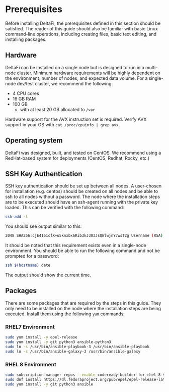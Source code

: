 # Prerequisites

Before installing DeltaFi, the prerequisites defined in this section should be satisfied. The reader of this guide should also be familiar with basic Linux command-line operations, including creating files, basic text editing, and installing packages.

## Hardware

DeltaFi can be installed on a single node but is designed to run in a multi-node cluster. Minimum hardware requirements will be highly dependent on the environment, number of nodes, and expected data volume. For a single-node dev/test cluster, we recommend the following:

* 4 CPU cores
* 16 GB RAM
* 100 GB
  * with at least 20 GB allocated to `/var`

Hardware support for the AVX instruction set is required.  Verify AVX support in your OS with ```cat /proc/cpuinfo | grep avx```.

## Operating system

DeltaFi was designed, built, and tested on CentOS. We recommend using a RedHat-based system for deployments (CentOS, Redhat, Rocky, etc.)

## SSH Key Authentication

SSH key authentication should be set up between all nodes. A user-chosen for installation (e.g. centos) should be created on all nodes and be able to ssh to all nodes without a password. The node where the installation steps are to be executed should have an ssh-agent running with the private key loaded. This can be verified with the following command:

```bash
ssh-add -l
```

You should see output similar to this:

```bash
2048 SHA256:cjE4161cfX+u5knxbx6Rib3kJ303JsQWlwjnY7wsT2g Username (RSA)
```

It should be noted that this requirement exists even in a single-node environment. You should be able to run the following command and not be prompted for a password:

```bash
ssh $(hostname) date
```

The output should show the current time.

## Packages

There are some packages that are required by the steps in this guide. They only need to be installed on the node where the installation steps are being executed. Install them using the following `yum` commands:

### RHEL7 Environment
```bash
sudo yum install -y epel-release
sudo yum install -y git python3 ansible-python3
sudo ln -s /usr/bin/ansible-playbook-3 /usr/bin/ansible-playbook
sudo ln -s /usr/bin/ansible-galaxy-3 /usr/bin/ansible-galaxy
```

### RHEL 8 Environment 
```bash
sudo subscription-manager repos --enable codeready-builder-for-rhel-8-$(arch)-rpms
sudo dnf install https://dl.fedoraproject.org/pub/epel/epel-release-latest-8.noarch.rpm
sudo yum install -y git python3 ansible
```
